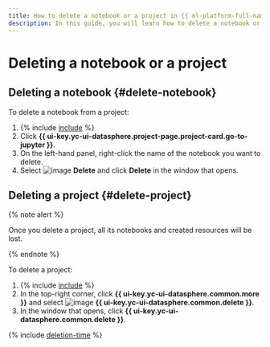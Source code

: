 ```yaml
---
title: How to delete a notebook or a project in {{ ml-platform-full-name }}
description: In this guide, you will learn how to delete a notebook or a project in {{ ml-platform-name }}.
---
```


# Deleting a notebook or a project

## Deleting a notebook {#delete-notebook}

To delete a notebook from a project:
1. {% include [include](../../../_includes/datasphere/ui-find-project.md) %}
1. Click **{{ ui-key.yc-ui-datasphere.project-page.project-card.go-to-jupyter }}**.
1. On the left-hand panel, right-click the name of the notebook you want to delete.
1. Select ![image](../../../_assets/console-icons/xmark.svg) **Delete** and click **Delete** in the window that opens.

## Deleting a project {#delete-project}

{% note alert %}

Once you delete a project, all its notebooks and created resources will be lost.

{% endnote %}

To delete a project:
1. {% include [include](../../../_includes/datasphere/ui-find-project.md) %}
1. In the top-right corner, click **{{ ui-key.yc-ui-datasphere.common.more }}** and select ![image](../../../_assets/console-icons/trash-bin.svg) **{{ ui-key.yc-ui-datasphere.common.delete }}**.
1. In the window that opens, click **{{ ui-key.yc-ui-datasphere.common.delete }}**.

{% include [deletion-time](../../../_includes/datasphere/deletion-time.md) %}